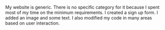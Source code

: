 My website is generic. There is no specific category for it because I spent most of my time on the minimum requirements. I created a sign up form. I added an image and some text. I also modified my code in many areas based on user interaction.